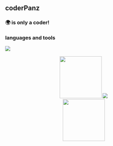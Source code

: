 ## coderPanz 

### 🌍 is only a coder!


### languages and tools


<img src="https://skillicons.dev/icons?i=js,ts,vue,nodejs,mongodb,vscode,git,vite" />
<br /><br />


<div align="center"> 
<img height="135px" src="https://github-readme-stats.vercel.app/api?username=coderPanz&hide_title=true&show_icons=true" /> 
<img src="https://github-readme-stats.vercel.app/api/top-langs/?username=coderPanz&hide_title=true&layout=compact&langs_count=6&text_color=000&icon_color=fff&card_width=380" />
</div>


<div align="center"> 
  <img height="135px" src="https://github-readme-streak-stats.herokuapp.com/?user=coderPanz&card_width=1106" /> 
</div>

